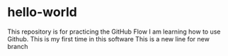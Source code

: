 # hello-world
This repository is for practicing the GitHub Flow
I am learning how to use Github.  This is my first time in this software
This is a new line for new branch
